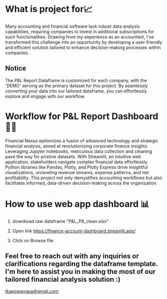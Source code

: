 # What is project for📈

Many accounting and financial software lack robust data analysis capabilities, requiring companies to invest in additional subscriptions for such functionalities. Drawing from my experience as an accountant, I've transformed this challenge into an opportunity by developing a user-friendly and efficient solution tailored to enhance decision-making processes within companies.

## Notice

The P&L Report Dataframe is customized for each company, with the 'DEMO' serving as the primary dataset for this project. By seamlessly converting your data into our tailored dataframe, you can effortlessly explore and engage with our workflow.


# Workflow for P&L Report Dashboard 👩‍💻

Financial Nexus epitomizes a fusion of advanced technology and strategic financial analysis, aimed at revolutionizing corporate finance insights. Leveraging Jupyter notebooks, meticulous data collection and cleaning pave the way for pristine datasets. With Streamlit, an intuitive web application, stakeholders navigate complex financial data effortlessly. Python libraries like Pandas, Plotly, and Plotly Express drive insightful visualizations, unraveling revenue streams, expense patterns, and net profitability. This project not only demystifies accounting workflows but also facilitates informed, data-driven decision-making across the organization.



# How to use web app dashboard 📊

1. downkoad raw dataframe "P&L_P8_clean.xlsx"

2. Open link  https://finance-account-dashboard.streamlit.app/

3. Click on Browse file 


## Feel free to reach out with any inquiries or clarifications regarding the dataframe template. I'm here to assist you in making the most of our tailored financial analysis solution :)

tkaeowangpa@gmail.com

